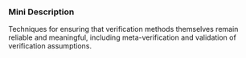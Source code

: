 ### Mini Description

Techniques for ensuring that verification methods themselves remain reliable and meaningful, including meta-verification and validation of verification assumptions.

